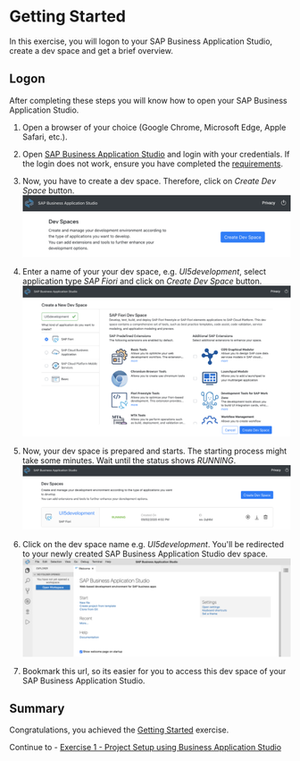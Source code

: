 # Getting Started

In this exercise, you will logon to your SAP Business Application Studio, create a dev space and get a brief overview.

## Logon
After completing these steps you will know how to open your SAP Business Application Studio.

1. Open a browser of your choice (Google Chrome, Microsoft Edge, Apple Safari, etc.).

2. Open [SAP Business Application Studio](https://triallink.eu10.trial.applicationstudio.cloud.sap/) and login with your credentials. If the login does not work, ensure you have completed the [requirements](../../README.md#requirements). 

3. Now, you have to create a dev space. Therefore, click on *Create Dev Space* button. 
<br>![](images/00_01_0010.png)

4. Enter a name of your your dev space, e.g. *UI5development*, select application type *SAP Fiori* and click on *Create Dev Space* button.
<br>![](images/00_01_0020.png)

5. Now, your dev space is prepared and starts. The starting process might take some minutes. Wait until the status shows *RUNNING*.
<br>![](images/00_01_0030.png)

6. Click on the dev space name e.g. *UI5development*. You'll be redirected to your newly created SAP Business Application Studio dev space.
<br>![](images/00_01_0040.png)

7. Bookmark this url, so its easier for you to access this dev space of your SAP Business Application Studio.

## Summary

Congratulations, you achieved the [Getting Started](#getting-started) exercise.

Continue to - [Exercise 1 - Project Setup using Business Application Studio](../ex1/README.md)
